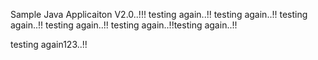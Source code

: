 
Sample Java Applicaiton V2.0..!!!
testing again..!!
testing again..!!
testing again..!!
testing again..!!
testing again..!!testing again..!!

testing again123..!!
